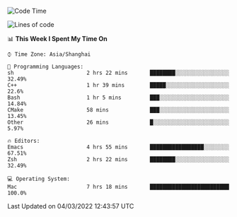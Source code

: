 <!--START_SECTION:waka-->
![Code Time](http://img.shields.io/badge/Code%20Time-635%20hrs%2034%20mins-blue)

![Lines of code](https://img.shields.io/badge/From%20Hello%20World%20I%27ve%20Written-22%20Thousand%20lines%20of%20code-blue)

📊 **This Week I Spent My Time On** 

```text
⌚︎ Time Zone: Asia/Shanghai

💬 Programming Languages: 
sh                       2 hrs 22 mins       ████████░░░░░░░░░░░░░░░░░   32.49% 
C++                      1 hr 39 mins        █████░░░░░░░░░░░░░░░░░░░░   22.6% 
Bash                     1 hr 5 mins         ███░░░░░░░░░░░░░░░░░░░░░░   14.84% 
CMake                    58 mins             ███░░░░░░░░░░░░░░░░░░░░░░   13.45% 
Other                    26 mins             █░░░░░░░░░░░░░░░░░░░░░░░░   5.97%

🔥 Editors: 
Emacs                    4 hrs 55 mins       █████████████████░░░░░░░░   67.51% 
Zsh                      2 hrs 22 mins       ████████░░░░░░░░░░░░░░░░░   32.49%

💻 Operating System: 
Mac                      7 hrs 18 mins       █████████████████████████   100.0%

```


 Last Updated on 04/03/2022 12:43:57 UTC
<!--END_SECTION:waka-->

